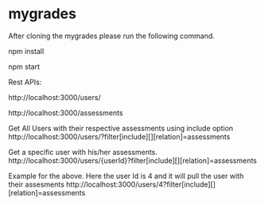 # mygrades

After cloning the mygrades please run the following command.

npm install

npm start

Rest APIs:

http://localhost:3000/users/ 

http://localhost:3000/assessments

Get All Users with their respective assessments using include option
http://localhost:3000/users/?filter[include][][relation]=assessments


Get a specific user with his/her assessments.
http://localhost:3000/users/{userId}?filter[include][][relation]=assessments


Example for the above. Here the user Id is 4 and it will pull the user with their assesments
http://localhost:3000/users/4?filter[include][][relation]=assessments




